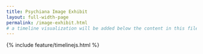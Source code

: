 ```yaml
---
title: Psychiana Image Exhibit
layout: full-width-page
permalink: /image-exhibit.html
# a timeline visualization will be added below the content in this file
---
```


{% include feature/timelinejs.html %}